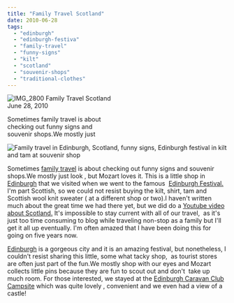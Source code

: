 ```yaml
---
title: "Family Travel Scotland"
date: 2010-06-28
tags: 
  - "edinburgh"
  - "edinburgh-festiva"
  - "family-travel"
  - "funny-signs"
  - "kilt"
  - "scotland"
  - "souvenir-shops"
  - "traditional-clothes"
---
```


 ![IMG_2800](https://pub-ac94b3f306b24c0dba4238943c97f2e1.r2.dev/6a00e5502a950788330133f180f2ee970b.jpg) Family Travel Scotland  
June 28, 2010

Sometimes family travel is about  
checking out funny signs and  
souvenir shops.We mostly just 

  

  

  

  

<!--more-->

![Family travel in Edinburgh, Scotland, funny signs, Edinburgh festival in kilt and tam at souvenir shop](https://pub-ac94b3f306b24c0dba4238943c97f2e1.r2.dev/6a00e5502a95078833013484a8c467970c.jpg)  

Sometimes [family travel](http://soultravelers3new.local/2009/04/how-to-travel-the-world-as-a-digital-nomad-family.html) is about checking out funny signs and souvenir shops.We mostly just look , but Mozart loves it. This is a little shop in [Edinburgh](http://en.wikipedia.org/wiki/Edinburgh) that we visited when we went to the famous  [Edinburgh Festival.](http://en.wikipedia.org/wiki/Edinburgh_Festival) I'm part Scottish, so we could not resist buying the kilt, shirt, tam and Scottish wool knit sweater ( at a different shop or two).I haven't written much about the great time we had there yet, but we did do a [Youtube video about Scotland.](http://www.youtube.com/watch?v=R-jwBGqJ9zY) It's impossible to stay current with all of our travel,  as it's just too time consuming to blog while traveling non-stop as a family but I'll get it all up eventually. I'm often amazed that I have been doing this for going on five years now.

[Edinburgh](http://www.edinburgh.org/) is a gorgeous city and it is an amazing festival, but nonetheless, I couldn't resist sharing this little, some what tacky shop,  as tourist stores are often just part of the fun.We mostly shop with our eyes and Mozart collects little pins because they are fun to scout out and don't  take up much room. For those interested, we stayed at the [Edinburgh Caravan Club Campsite](http://www.caravanclub.co.uk/caravanclubapps/applications/uk%20sites/Site%20Details.aspx?csid=21873) which was quite lovely , convenient and we even had a view of a castle!
